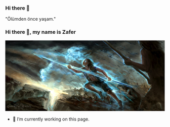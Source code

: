 ### Hi there 👋

"Ölümden önce yaşam."

### Hi there 👋, my name is Zafer
![](https://github.com/kekomancer/kekomancer/blob/main/Kaladin.jpg)


- 🔭 I’m currently working on this page. 




